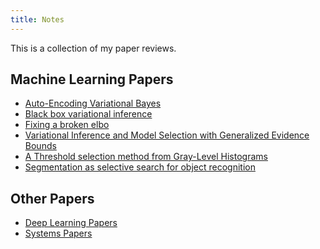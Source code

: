```yaml
---
title: Notes
---
```



This is a collection of my paper reviews.

## Machine Learning Papers

- <a href="./autoencodingvb.png">Auto-Encoding Variational Bayes</a>
- <a href="./bbvi.png">Black box variational inference</a>
- <a href="./fixingabrokenelbo.png">Fixing a broken elbo</a>
- <a href="./generalizedevidencebounds.png">Variational Inference and Model Selection with Generalized Evidence Bounds</a>
- <a href="./otsusmethod.pdf">A Threshold selection method from Gray-Level Histograms</a>
- <a href="./segmentationasselectivesearch.pdf">Segmentation as selective search for object recognition</a>

## Other Papers


- <a href="https://saurabhmathur96.github.io/deep-learning-notes/">Deep Learning Papers</a>
- <a href="https://saurabhmathur96.github.io/distributed-systems-notes/">Systems Papers</a>
